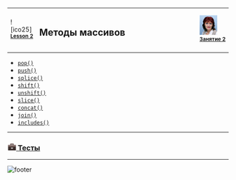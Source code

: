 [footer]: https://github.com/garevna/js-course/raw/master/images/a-level-ico.png?raw=true
[me]: https://raw.githubusercontent.com/garevna/a-level-js-lessons/master/ico/myPhoto-40.png "Ⓒ Irina Fylyppova ( garevna ) 2019"
[hw-20]: https://raw.githubusercontent.com/garevna/a-level-js-lessons/master/ico/briefcase-20.png

<table><tr><td width="50">

![ico25] <br/><sup>[**Lesson&nbsp;2**](../lessons/lesson-01.md)</sup>
  </td>
  <td width="800"><h2>Методы массивов</h2></td>
  <td>

  ![me] <br/><sup>[**Занятие&nbsp;2**](../lessons/lesson-01.md)</sup></td>
</tr></table>

* [`pop()`](Array-methods-pop)
* [`push()`](Array-methods-push)
* [`splice()`](Array-methods-splice)
* [`shift()`](Array-methods-shift)
* [`unshift()`](Array-methods-unshift)
* [`slice()`](Array-methods-slice)
* [`concat()`](Array-methods-concat)
* [`join()`](Array-methods-join)
* [`includes()`](Array-methods-includes)

______________________________________________________________________________________________

### [![hw-20] Тесты](https://garevna.github.io/js-quiz/#arrayMethods)

_________________________________________________________________

![footer]
